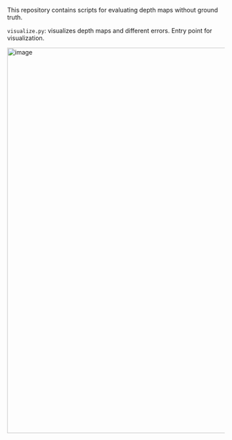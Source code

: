 This repository contains scripts for evaluating depth maps without ground truth.

`visualize.py`: visualizes depth maps and different errors. Entry point for visualization.

<img width="1946" height="893" alt="image" src="https://github.com/user-attachments/assets/d131b6fd-83dc-420f-b837-1cd4a88b0d2d" />

